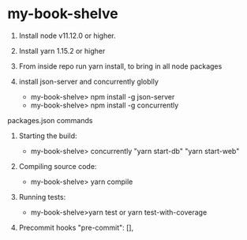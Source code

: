 # my-book-shelve

1. Install node v11.12.0 or higher.
2. Install yarn 1.15.2 or higher
3. From inside repo run yarn install, to bring in all node packages

4. install json-server and concurrently globlly
    - my-book-shelve> npm install -g json-server
    - my-book-shelve> npm install -g concurrently

packages.json commands

1. Starting the build:

    - my-book-shelve> concurrently "yarn start-db" "yarn start-web"

2. Compiling source code:

    - my-book-shelve> yarn compile

3. Running tests:

    - my-book-shelve>yarn test or yarn test-with-coverage

4. Precommit hooks
   "pre-commit": [],
